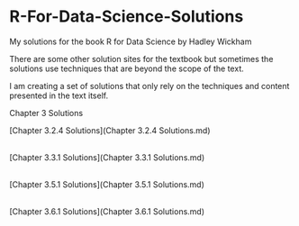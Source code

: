 # R-For-Data-Science-Solutions

My solutions for the book R for Data Science by Hadley Wickham  

There are some other solution sites for the textbook but sometimes the solutions use techniques that are beyond the scope of the text.

I am creating a set of solutions that only rely on the techniques and content presented in the text itself.  

Chapter 3 Solutions

[Chapter 3.2.4 Solutions](Chapter 3.2.4 Solutions.md)  
&nbsp;

[Chapter 3.3.1 Solutions](Chapter 3.3.1 Solutions.md)  
&nbsp;

[Chapter 3.5.1 Solutions](Chapter 3.5.1 Solutions.md)  
&nbsp;

[Chapter 3.6.1 Solutions](Chapter 3.6.1 Solutions.md)  
&nbsp;
